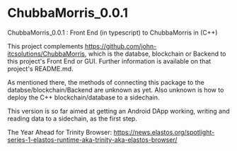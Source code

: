 # ChubbaMorris_0.0.1
ChubbaMorris_0.0.1 :   Front End (in typescript) to ChubbaMorris in (C++)


This project complements https://github.com/john-itcsolutions/ChubbaMorris, which is the databse, blockchain or Backend 
to this project's Front End or GUI.  Further information is available on that project's README.md.

As mentioned there, the methods of connecting this package to the databse/blockchain/Backend are unknown as yet.  Also 
unknown is how to deploy the C++ blockchain/database to a sidechain.

This version is so far aimed at getting an Android DApp working, writing and reading data to a sidechain,  as the first step.

The Year Ahead for Trinity Browser:  https://news.elastos.org/spotlight-series-1-elastos-runtime-aka-trinity-aka-elastos-browser/
